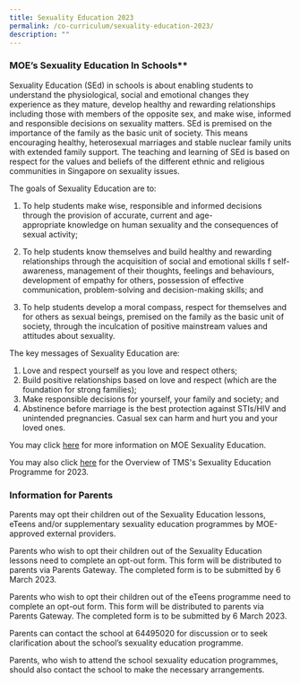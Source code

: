 ```yaml
---
title: Sexuality Education 2023
permalink: /co-curriculum/sexuality-education-2023/
description: ""
---
```

### MOE’s Sexuality Education In Schools**

Sexuality Education (SEd) in schools is about enabling students to understand the physiological, social and emotional changes they experience as they mature, develop healthy and rewarding relationships including those with members of the opposite sex, and make wise, informed and responsible decisions on sexuality matters. SEd is premised on the importance of the family as the basic unit of society. This means encouraging healthy, heterosexual marriages and stable nuclear family units with extended family support. The teaching and learning of SEd is based on respect for the values and beliefs of the different ethnic and religious communities in Singapore on sexuality issues.

The goals of Sexuality Education are to:

1.  To help students make wise, responsible and informed decisions through the provision of accurate, current and age-appropriate knowledge on human sexuality and the consequences of sexual activity;
2.  To help students know themselves and build healthy and rewarding relationships through the acquisition of social and emotional skills f self-awareness, management of their thoughts, feelings and behaviours, development of empathy for others, possession of effective communication, problem-solving and decision-making skills; and  
    
3.  To help students develop a moral compass, respect for themselves and for others as sexual beings, premised on the family as the basic unit of society, through the inculcation of positive mainstream values and attitudes about sexuality.

The key messages of Sexuality Education are:

1.  Love and respect yourself as you love and respect others;
2.  Build positive relationships based on love and respect (which are the foundation for strong families);
3.  Make responsible decisions for yourself, your family and society; and
4.  Abstinence before marriage is the best protection against STIs/HIV and unintended pregnancies. Casual sex can harm and hurt you and your loved ones.

You may click [here](https://www.moe.gov.sg/education/programmes/social-and-emotional-learning/sexuality-education) for more information on MOE Sexuality Education.  

You may also click [here](https://temaseksec-moe-edu-sg-admin.cwp.sg/qql/slot/u187/Info_on_SEd_for_schs_website_Sec_2021.pdf) for the Overview of TMS's Sexuality Education Programme for 2023.

  

### Information for Parents

Parents may opt their children out of the Sexuality Education lessons, eTeens and/or supplementary sexuality education programmes by MOE-approved external providers. 

Parents who wish to opt their children out of the Sexuality Education lessons need to complete an opt-out form. This form will be distributed to parents via Parents Gateway. The completed form is to be submitted by 6 March 2023. 

Parents who wish to opt their children out of the eTeens programme need to complete an opt-out form. This form will be distributed to parents via Parents Gateway.  The completed form is to be submitted by 6 March 2023.

Parents can contact the school at 64495020 for discussion or to seek clarification about the school’s sexuality education programme.

Parents, who wish to attend the school sexuality education programmes, should also contact the school to make the necessary arrangements.